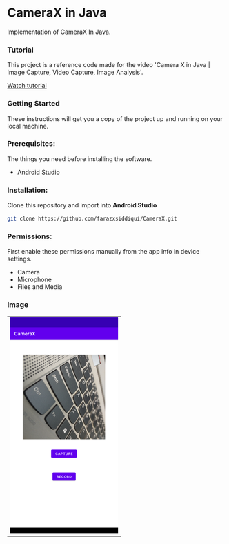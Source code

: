 # CameraX in Java
Implementation of CameraX In Java.

### Tutorial
This project is a reference code made for the video 'Camera X in Java | Image Capture, Video Capture, Image Analysis'.

[Watch tutorial](https://youtu.be/IrwhjDtpIU0)

### Getting Started

These instructions will get you a copy of the project up and running on your local machine.

### Prerequisites:

The things you need before installing the software.

* Android Studio

### Installation:
Clone this repository and import into **Android Studio**
```bash
git clone https://github.com/farazxsiddiqui/CameraX.git
```

### Permissions:
First enable these permissions manually from the app info in device settings.


* Camera
* Microphone
* Files and Media

### Image
<table>
  <tr>
  <td><img src="demo/demo_CameraX.png" width=250 height=500></td>
  </td>
 </table>

